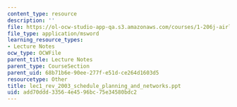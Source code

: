 ```yaml
---
content_type: resource
description: ''
file: https://ol-ocw-studio-app-qa.s3.amazonaws.com/courses/1-206j-airline-schedule-planning-spring-2003/add70ddd33564e4596bc75e34580bdc2_lec1_rev_2003_schedule_planning_and_networks.ppt
file_type: application/msword
learning_resource_types:
- Lecture Notes
ocw_type: OCWFile
parent_title: Lecture Notes
parent_type: CourseSection
parent_uid: 68b71b6e-90ee-277f-e51d-ce264d1603d5
resourcetype: Other
title: lec1_rev_2003_schedule_planning_and_networks.ppt
uid: add70ddd-3356-4e45-96bc-75e34580bdc2
---
```

